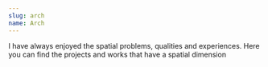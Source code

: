 ```yaml
---
slug: arch
name: Arch
---
```


I have always enjoyed the spatial problems, qualities and experiences. Here you can find the projects and works that have a spatial dimension
